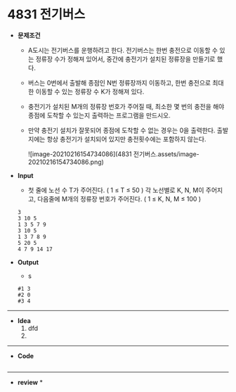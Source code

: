 # 4831 전기버스

* **문제조건**

  * A도시는 전기버스를 운행하려고 한다. 전기버스는 한번 충전으로 이동할 수 있는 정류장 수가 정해져 있어서, 중간에 충전기가 설치된 정류장을 만들기로 했다.

  * 버스는 0번에서 출발해 종점인 N번 정류장까지 이동하고, 한번 충전으로 최대한 이동할 수 있는 정류장 수 K가 정해져 있다.

  * 충전기가 설치된 M개의 정류장 번호가 주어질 때, 최소한 몇 번의 충전을 해야 종점에 도착할 수 있는지 출력하는 프로그램을 만드시오.

  * 만약 충전기 설치가 잘못되어 종점에 도착할 수 없는 경우는 0을 출력한다. 출발지에는 항상 충전기가 설치되어 있지만 충전횟수에는 포함하지 않는다.

     ![image-20210216154734086](4831 전기버스.assets/image-20210216154734086.png) 

* **Input**

  * 첫 줄에 노선 수 T가 주어진다. ( 1 ≤ T ≤ 50 )
    각 노선별로 K, N, M이 주어지고, 다음줄에 M개의 정류장 번호가 주어진다. ( 1 ≤ K, N, M ≤ 100 )

  ```
  3
  3 10 5
  1 3 5 7 9
  3 10 5
  1 3 7 8 9
  5 20 5
  4 7 9 14 17
  ```

* **Output**

  * s

  ```
  #1 3
  #2 0
  #3 4
  ```

---

* **Idea**
  1. dfd
  2. 

---

* **Code**

  ```python
  
  ```

---

* **review**
  * 

